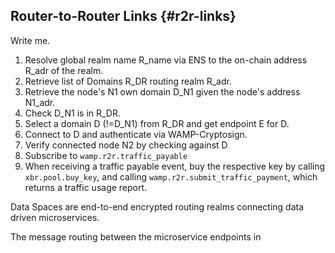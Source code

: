 ## Router-to-Router Links {#r2r-links}

Write me.

1. Resolve global realm name R_name via ENS to the on-chain address R_adr of the realm.
2. Retrieve list of Domains R_DR routing realm R_adr.
3. Retrieve the node's N1 own domain D_N1 given the node's address N1_adr.
4. Check D_N1 is in R_DR.
5. Select a domain D (\!=D_N1) from R_DR and get endpoint E for D.
6. Connect to D and authenticate via WAMP-Cryptosign.
7. Verify connected node N2 by checking against D
8. Subscribe to `wamp.r2r.traffic_payable`
9. When receiving a traffic payable event, buy the respective key by
calling `xbr.pool.buy_key`, and calling `wamp.r2r.submit_traffic_payment`, which returns a traffic usage report.

Data Spaces are end-to-end encrypted routing realms connecting data driven microservices.

The message routing between the microservice endpoints in
